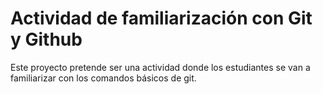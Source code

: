 # Actividad de familiarización con Git y Github

Este proyecto pretende ser una actividad donde los estudiantes se van 
a familiarizar con los comandos básicos de git.